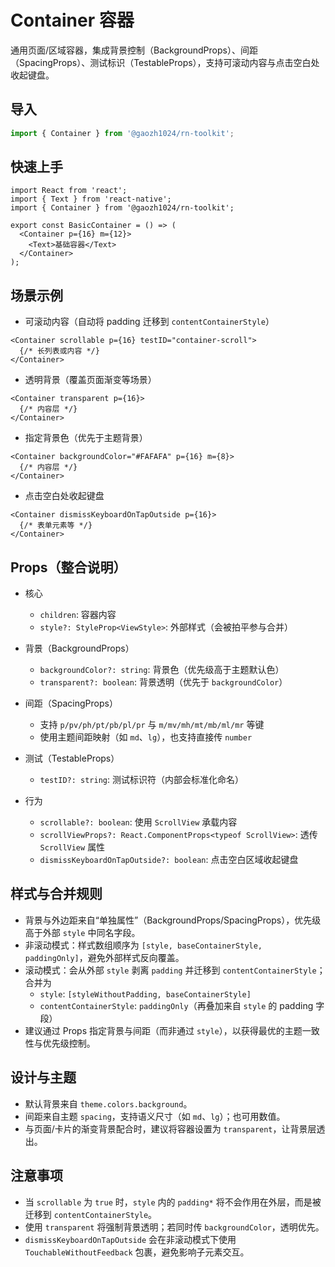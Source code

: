 # Container 容器

通用页面/区域容器，集成背景控制（BackgroundProps）、间距（SpacingProps）、测试标识（TestableProps），支持可滚动内容与点击空白处收起键盘。

## 导入

```ts
import { Container } from '@gaozh1024/rn-toolkit';
```

## 快速上手

```tsx
import React from 'react';
import { Text } from 'react-native';
import { Container } from '@gaozh1024/rn-toolkit';

export const BasicContainer = () => (
  <Container p={16} m={12}>
    <Text>基础容器</Text>
  </Container>
);
```

## 场景示例

- 可滚动内容（自动将 padding 迁移到 `contentContainerStyle`）

```tsx
<Container scrollable p={16} testID="container-scroll">
  {/* 长列表或内容 */}
</Container>
```

- 透明背景（覆盖页面渐变等场景）

```tsx
<Container transparent p={16}>
  {/* 内容层 */}
</Container>
```

- 指定背景色（优先于主题背景）

```tsx
<Container backgroundColor="#FAFAFA" p={16} m={8}>
  {/* 内容层 */}
</Container>
```

- 点击空白处收起键盘

```tsx
<Container dismissKeyboardOnTapOutside p={16}>
  {/* 表单元素等 */}
</Container>
```

## Props（整合说明）

- 核心
  - `children`: 容器内容
  - `style?: StyleProp<ViewStyle>`: 外部样式（会被拍平参与合并）

- 背景（BackgroundProps）
  - `backgroundColor?: string`: 背景色（优先级高于主题默认色）
  - `transparent?: boolean`: 背景透明（优先于 `backgroundColor`）

- 间距（SpacingProps）
  - 支持 `p/pv/ph/pt/pb/pl/pr` 与 `m/mv/mh/mt/mb/ml/mr` 等键
  - 使用主题间距映射（如 `md`、`lg`），也支持直接传 `number`

- 测试（TestableProps）
  - `testID?: string`: 测试标识符（内部会标准化命名）

- 行为
  - `scrollable?: boolean`: 使用 `ScrollView` 承载内容
  - `scrollViewProps?: React.ComponentProps<typeof ScrollView>`: 透传 `ScrollView` 属性
  - `dismissKeyboardOnTapOutside?: boolean`: 点击空白区域收起键盘

## 样式与合并规则

- 背景与外边距来自“单独属性”（BackgroundProps/SpacingProps），优先级高于外部 `style` 中同名字段。
- 非滚动模式：样式数组顺序为 `[style, baseContainerStyle, paddingOnly]`，避免外部样式反向覆盖。
- 滚动模式：会从外部 `style` 剥离 `padding` 并迁移到 `contentContainerStyle`；合并为
  - `style`: `[styleWithoutPadding, baseContainerStyle]`
  - `contentContainerStyle`: `paddingOnly`（再叠加来自 `style` 的 padding 字段）
- 建议通过 Props 指定背景与间距（而非通过 `style`），以获得最优的主题一致性与优先级控制。

## 设计与主题

- 默认背景来自 `theme.colors.background`。
- 间距来自主题 `spacing`，支持语义尺寸（如 `md`、`lg`）；也可用数值。
- 与页面/卡片的渐变背景配合时，建议将容器设置为 `transparent`，让背景层透出。

## 注意事项

- 当 `scrollable` 为 `true` 时，`style` 内的 `padding*` 将不会作用在外层，而是被迁移到 `contentContainerStyle`。
- 使用 `transparent` 将强制背景透明；若同时传 `backgroundColor`，透明优先。
- `dismissKeyboardOnTapOutside` 会在非滚动模式下使用 `TouchableWithoutFeedback` 包裹，避免影响子元素交互。
